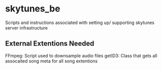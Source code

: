 # skytunes_be
Scripts and instructions associated with setting up/ supporting skytunes server infrastructure

## External Extentions Needed
FFmpeg: Script used to downsample audio files
getID3: Class that gets all assocaited song meta for all song extentions
